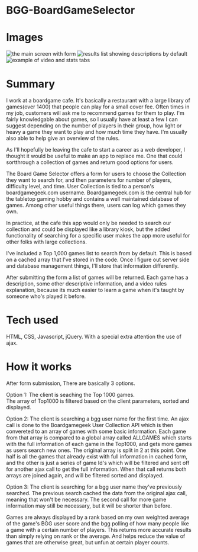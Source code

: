 # BGG-BoardGameSelector
# Images
![the main screen with form](https://user-images.githubusercontent.com/32402365/34983623-067703ba-fa63-11e7-8e14-7a26df637121.png)
![results list showing descriptions by default](https://user-images.githubusercontent.com/32402365/34983633-100f6ca0-fa63-11e7-86ed-14db19ccdba5.png)
![example of video and stats tabs](https://user-images.githubusercontent.com/32402365/34983637-129bebc4-fa63-11e7-8a82-a37b2fa38c01.png)


# Summary
I work at a boardgame cafe. It's basically a restaurant with a large library of games(over 1400) that people can play for a small cover fee.
Often times in my job, customers will ask me to recommend games for them to play. I'm fairly knowledgable about games, so
I usually have at least a few I can suggest depending on the number of players in their group, how light or heavy a game they want
to play and how much time they have.  I'm usually also able to help give an overview of the rules.

As I'll hopefully be leaving the cafe to start a career as a web developer, I thought it would be useful to make an app to replace me.
One that could sortthrough a collection of games and return good options for users.  

The Board Game Selector offers a form for users to choose the Collection they want to search for, and then parameters for number of players, 
difficulty level, and time.  User Collection is tied to a person's boardgamegeek.com username.  Boardgamegeek.com is the central hub 
for the tabletop gaming hobby and contains a well maintained database of games.  Among other useful things there, users can log which games they own.

In practice, at the cafe this app would only be needed to search our collection and could be displayed like a library kiosk, but the added functionality of searching for a specific user makes the app more useful for other folks with large collections.

I've included a Top 1,000 games list to search from by default.  This is based on a cached array that I've stored in the code.  Once I figure out server side and database management things, I'll store that information differently.

After submitting the form a list of games will be returned.  Each game has a description, some other descriptive information, and a video rules explanation, because its much easier to learn a game when it's taught by someone who's played it before.

# Tech used
HTML, CSS, Javascript, jQuery.  With a special extra attention the use of ajax.

# How it works

After form submission, There are basically 3 options.  

Option 1: The client is seaching the Top 1000 games.  
  The array of Top1000 is filtered based on the client parameters, sorted and displayed.

Option 2: The client is searching a bgg user name for the first time.
  An ajax call is done to the Boardgamegeek User Collection API which is then convereted to an array of games with some basic information.  Each game from that array is compared to a global array called ALLGAMES which starts with the full information of each game in the Top1000, and gets more games as users search new ones.  The original array is split in 2 at this point.  One half is all the games that already exist with full information in cached form, and the other is just a series of game Id's which will be filtered and sent off for another ajax call to get the full information.  When that call returns both arrays are joined again, and will be filtered sorted and displayed.
  
  Option 3:  The client is searching for a bgg user name they've previously searched.
    The previous search cached the data from the original ajax call, meaning that won't be necessary.  The second call for more game information may still be necessary, but it will be shorter than before.

Games are always displayed by a rank based on my own weighted average of the game's BGG user score and the bgg polling of how many people like a game with a certain number of players.  This returns more accurate results than simply relying on rank or the average.  And helps reduce the value of games that are otherwise great, but unfun at certain player counts.
